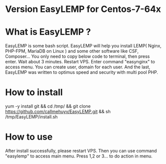 Version EasyLEMP for Centos-7-64x
============

What is EasyLEMP ?
===================
EasyLEMP is some bash script. EasyLEMP will help you install LEMP( Nginx, PHP-FPM, MariaDB on Linux ) and some other software like CSF, Composer...
You only need to copy below code to terminal, then press enter. Wait about 3 minutes. Restart VPS. Enter command "easynginx" to access menu.
You can create user, domain for each user. And the last, EasyLEMP was written to optimus speed and security with multi pool PHP.

How to install
============

yum -y install git && cd /tmp/ && git clone https://github.com/callmehuyv/EasyLEMP.git && sh /tmp/EasyLEMP/install.sh


How to use
==========
After install successfully, please restart VPS.
Then you can use command "easylemp" to access main menu.
Press 1,2 or 3... to do action in menu.
